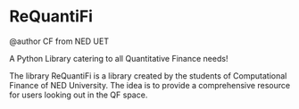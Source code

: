 # ReQuantiFi

@author CF from NED UET

A Python Library catering to all Quantitative Finance needs!

The library ReQuantiFi is a library created by the students of Computational Finance of NED University. The idea is to provide a comprehensive resource for users looking out in the QF space. 
